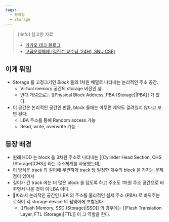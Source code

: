 ```yaml
---
tags:
  - 용어집
  - Storage
---
```

> [!info] 참고한 자료
> - [카카오 테크 블로그](https://tech.kakao.com/2016/07/15/coding-for-ssd-part-3/)
> - [고급운영체제 (김진수 교수님 '24H1, SNU CSE)](http://csl.snu.ac.kr/courses/4190.568/2024-1/)

## 이게 뭐임

- Storage 를 고정크기인 *Block* 들의 1차원 배열로 나타내는 논리적인 주소 공간.
	- Virtual memory 공간의 storage 버전인 셈.
	- 반대 개념으로는 [[Physical Block Address, PBA (Storage)|PBA]] 가 있다.
- 이 공간은 논리적인 공간인 만큼, block 들에는 아무런 제약도 걸려있지 않다고 보면 된다:
	- LBA 주소를 통해 Random access 가능
	- Read, write, overwrite 가능

## 등장 배경

- 원래 HDD 는 block 을 3차원 주소로 나타내는 [[Cylinder Head Section, CHS (Storage)|CHS]] 라는 주소체계를 사용했는데,
- 이 방식은 track 의 길이에 무관하게 track 당 일정한 개수의 block 을 가지는 문제점이 있어서
- 길이가 긴 track 에는 더 많은 block 을 담도록 하고 주소도 1차원 주소 공간으로 바꾸면서 나온 것이 이 LBA 이다.
- 따라서 논리적인 공간인 LBA 의 주소를 물리적인 실제 주소 (PBA) 로 바꿔주는 로직이 각 storage device 의 펌웨어에 포함된다
	- [[Flash Memory, SSD (Storage)|SSD]] 의 경우에는 [[Flash Translation Layer, FTL (Storage)|FTL]] 이 그 역할을 한다.